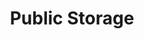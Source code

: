 ---
title: "Public Storage"
url: /salem/public-storage-lancaster-drive-northeast/
shop: storage rental
---
